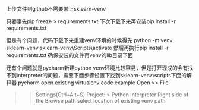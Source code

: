 上传文件到github不需要带上sklearn-venv

只要事先pip freeze > requirements.txt
下次下载下来再安装pip install -r requirements.txt

但是有个问题，代码下载下来重建venv环境的时候得先
python -m venv sklearn-venv
sklearn-venv\Scripts\activate
然后再执行pip install -r requirements.txt
确保安装的文件再venv的lib目录下面

还有个问题就是pycharm新建python venv环境比较容易，但是打开现成的会有找不到interpreter的问题，需要下面步骤设置下找到sklearn-venv\scripts下面的解释器
pycharm open existing virtualenv code example
Open >> File
>> Settings(Ctrl+Alt+S)
>> Project: > Python Interpreter
>> Right side of the Browse path select location of existing venv path